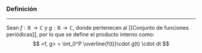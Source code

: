 ### Definición
---
Sean $f : \mathbb{R} \to \mathbb{C}$ y $g : \mathbb{R} \to \mathbb{C}$, donde pertenecen al [[Conjunto de funciones periódicas]], por lo que se define el producto interno como: $$ <f, g> = \int_0^P \overline{f(t)}\cdot g(t) \cdot dt $$